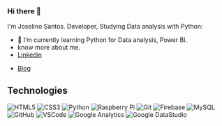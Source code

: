 ### Hi there 👋

<!--
**joselinosantosti/joselinosantosti** is a ✨ _special_ ✨ repository because its `README.md` (this file) appears on your GitHub profile.
-->
I'm Joselino Santos. Developer, Studying Data analysis with Python:

<!--- 🔭 I’m currently working on Python Data Projects.-->
- 🌱 I’m currently learning Python for Data analysis, Power BI.
- know more about me.
- [Linkedin](https://www.linkedin.com/in/joselino-santos/)
<!--- [Youtube]()-->
- [Blog](https://medium.com/@joselinosantos)
<!--- ⚡ Fun fact: ...-->

## Technologies<br>
![HTML5](https://img.shields.io/badge/-HTML5-E34F26?style=flat-square&logo=html5&logoColor=white)
![CSS3](https://img.shields.io/badge/-CSS3-1572B6?style=flat-square&logo=css3)
![Python](https://img.shields.io/badge/-python-1572B6?style=flat-square&logo=python)
![Raspberry Pi](https://img.shields.io/badge/-raspberry-1572B6?style=flat-square&logo=raspberrypi)
![Git](https://img.shields.io/badge/-Git-black?style=flat-square&logo=git)
![Firebase](https://img.shields.io/badge/Firebase-FFCA28?style=flat-square&logo=firebase&logoColor=white)
![MySQL](https://img.shields.io/badge/-MySQL-4479A1?style=flat-square&logo=mysql&logoColor=white)
![GitHub](https://img.shields.io/badge/-GitHub-181717?style=flat-square&logo=github)
![VSCode](https://img.shields.io/badge/-VSCode-007ACC?style=flat-square&logo=visual-studio-code&logoColor=white)
![Google Analytics](https://img.shields.io/badge/-google?style=flat-square&logo=google&logoColor=white)
![Google DataStudio](https://img.shields.io/badge/-google?style=flat-square&logo=google&logoColor=white)
